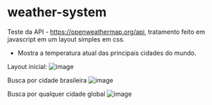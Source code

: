# weather-system

Teste da API - https://openweathermap.org/api, tratamento feito em javascript em um layout simples em css.
- Mostra a temperatura atual das principais cidades do mundo. 

Layout inicial:
![image](https://user-images.githubusercontent.com/68758159/148649675-c45bbe61-1db6-4428-bfe4-a06a082d265d.png)

Busca por cidade brasileira 
![image](https://user-images.githubusercontent.com/68758159/148649748-91ed9afc-0fcf-4bc6-9ca5-3754585a85a8.png)

Busca por qualquer cidade global 
![image](https://user-images.githubusercontent.com/68758159/148649728-d44ad5bf-cf7d-4275-afbf-ea817353ce81.png)
